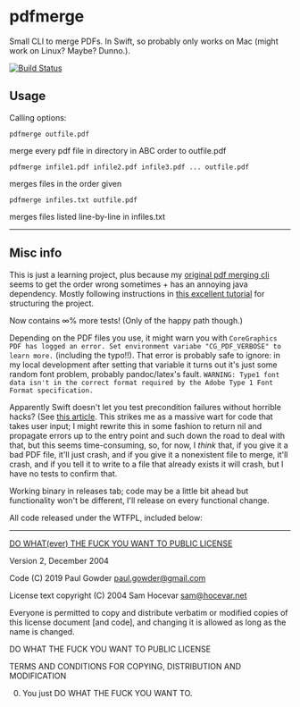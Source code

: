 # pdfmerge

Small CLI to merge PDFs.  In Swift, so probably only works on Mac (might work on Linux?  Maybe?  Dunno.).

[![Build Status](https://travis-ci.com/paultopia/pdfmerge.svg?branch=master)](https://travis-ci.com/paultopia/pdfmerge)

## Usage

Calling options:

```
pdfmerge outfile.pdf
```

merge every pdf file in directory in ABC order to outfile.pdf

```
pdfmerge infile1.pdf infile2.pdf infile3.pdf ... outfile.pdf
```

merges files in the order given

```
pdfmerge infiles.txt outfile.pdf
```

merges files listed line-by-line in infiles.txt

<hr>

## Misc info

This is just a learning project, plus because my [original pdf merging cli](https://github.com/paultopia/mergepdfs) seems to get the order wrong sometimes + has an annoying java dependency. Mostly following instructions in [this excellent tutorial](https://www.swiftbysundell.com/posts/building-a-command-line-tool-using-the-swift-package-manager) for structuring the project. 

Now contains &#8734;% more tests!  (Only of the happy path though.)

Depending on the PDF files you use, it might warn you with `CoreGraphics PDF has logged an error. Set environment variabe "CG_PDF_VERBOSE" to learn more.` (including the typo!!). That error is probably safe to ignore: in my local development after setting that variable it turns out it's just some random font problem, probably pandoc/latex's fault. `WARNING: Type1 font data isn't in the correct format required by the Adobe Type 1 Font Format specification.`

Apparently Swift doesn't let you test precondition failures without horrible hacks?  (See [this article](http://www.cocoawithlove.com/blog/2016/02/02/partial-functions-part-two-catching-precondition-failures.html).  This strikes me as a massive wart for code that takes user input; I might rewrite this in some fashion to return nil and propagate errors up to the entry point and such down the road to deal with that, but this seems time-consuming, so, for now, I *think* that, if you give it a bad PDF file, it'll just crash, and if you give it a nonexistent file to merge, it'll crash, and if you tell it to write to a file that already exists it will crash, but I have no tests to confirm that. 

Working binary in releases tab; code may be a little bit ahead but functionality won't be different, I'll release on every functional change.

All code released under the WTFPL, included below:

<hr>

[DO WHAT(ever) THE FUCK YOU WANT TO PUBLIC LICENSE](http://www.wtfpl.net/) 

Version 2, December 2004 

Code (C) 2019 Paul Gowder <paul.gowder@gmail.com>

License text copyright (C) 2004 Sam Hocevar <sam@hocevar.net> 

Everyone is permitted to copy and distribute verbatim or modified 
copies of this license document [and code], and changing it is allowed as long 
as the name is changed. 

DO WHAT THE FUCK YOU WANT TO PUBLIC LICENSE 

TERMS AND CONDITIONS FOR COPYING, DISTRIBUTION AND MODIFICATION 

0. You just DO WHAT THE FUCK YOU WANT TO.
